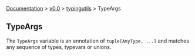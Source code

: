 [Documentation](/docs/documentation.md) >
 [v0.0](/docs/0.0/version.md) >
  [typingutils](/docs/0.0/typingutils/module.md) >
   TypeArgs

## TypeArgs

The `TypeArgs` variable is an annotation of `tuple[AnyType, ...]` and matches any sequence of types, typevars or unions.
